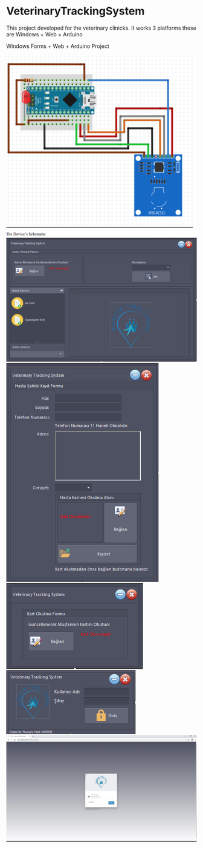# VeterinaryTrackingSystem
This project developed for the veterinary clinicks.
It works 3 platforms these are Windows + Web + Arduino

Windows Forms + Web + Arduino Project

![GitHub Logo](Screenshoots/6.png)
![GitHub Logo](Screenshoots/1.png)
![GitHub Logo](Screenshoots/2.png)
![GitHub Logo](Screenshoots/3.png)
![GitHub Logo](Screenshoots/4.png)
![GitHub Logo](Screenshoots/5.png)
